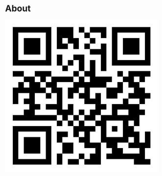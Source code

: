 About
=====

![alt text](https://raw.githubusercontent.com/suvozit/About/master/suvozit.com.png "suvozit.com")
